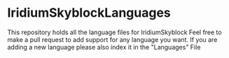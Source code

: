 # IridiumSkyblockLanguages
This repository holds all the language files for IridiumSkyblock
Feel free to make a pull request to add support for any language you want. If you are adding a new language please also index it in the "Languages" File
